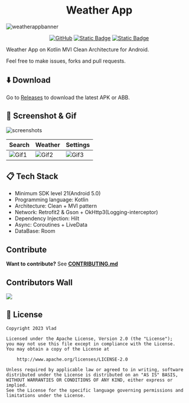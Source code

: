 <h1 align="center">
  Weather App
</h1>

![weatherappbanner](https://github.com/VladShurakov/WeatherApp/assets/117427146/714f7b54-3420-4c63-bf00-710d2518c3c7)

<p align="center">
  <a href="https://www.apache.org/licenses/LICENSE-2.0"><img alt="GitHub" src="https://img.shields.io/github/license/VladShurakov/WeatherApp?labelColor=5C5C5C&color=545CEB"></a>
  <a href="https://android-arsenal.com/api?level=21"><img alt="Static Badge" src="https://img.shields.io/badge/21%2B-545CEB?label=API&labelColor=5C5C5C"></a>
  <a href="https://github.com/VladShurakov"><img alt="Static Badge" src="https://img.shields.io/badge/GitHub-545CEB?label=VladShurakov&labelColor=5C5C5C"></a> 
</p>

Weather App on Kotlin MVI Clean Architecture for Android.

Feel free to make issues, forks and pull requests.

## :arrow_down: Download

Go to [Releases](https://github.com/VladShurakov/WeatherApp/releases) to download the latest APK or ABB.

## :iphone: Screenshot & Gif

![screenshots](https://github.com/VladShurakov/WeatherApp/assets/117427146/823ecd27-ed93-4ab2-bf04-d2f789a8b41d)

| Search | Weather | Settings |
|--------|---------|----------|
| ![Gif1](https://github.com/VladShurakov/WeatherApp/assets/117427146/8a7e52ef-a897-4aac-a1c9-264f8bf42007) | ![Gif2](https://github.com/VladShurakov/WeatherApp/assets/117427146/afe07e19-8849-41f4-87c6-803f102c583c) | ![Gif3](https://github.com/VladShurakov/WeatherApp/assets/117427146/4173c2a8-0390-44ad-97e5-0a1542385445) |

</p>
   
## :clipboard: Tech Stack
- Minimum SDK level 21(Android 5.0)
- Programming language: Kotlin
- Architecture: Clean + MVI pattern
- Network: Retrofit2 & Gson + OkHttp3(Logging-interceptor)
- Dependency Injection: Hilt
- Async: Coroutines + LiveData
- DataBase: Room

## Contribute
**Want to contribute?** See **[CONTRIBUTING.md](/CONTRIBUTING.md)**

## Contributors Wall

<a href="https://github.com/VladShurakov/WeatherApp/graphs/contributors">
  <img src="https://contrib.rocks/image?repo=VladShurakov/WeatherApp" />
</a>

## :page_facing_up: License

```
Copyright 2023 Vlad

Licensed under the Apache License, Version 2.0 (the "License");
you may not use this file except in compliance with the License.
You may obtain a copy of the License at

    http://www.apache.org/licenses/LICENSE-2.0

Unless required by applicable law or agreed to in writing, software
distributed under the License is distributed on an "AS IS" BASIS,
WITHOUT WARRANTIES OR CONDITIONS OF ANY KIND, either express or implied.
See the License for the specific language governing permissions and
limitations under the License.
```
